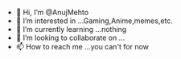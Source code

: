- 👋 Hi, I’m @AnujMehto
- 👀 I’m interested in ...Gaming,Anime,memes,etc.
- 🌱 I’m currently learning ...nothing
- 💞️ I’m looking to collaborate on ...
- 📫 How to reach me ...you can't for now

<!---
AnujMehto/AnujMehto is a ✨ special ✨ repository because its `README.md` (this file) appears on your GitHub profile.
You can click the Preview link to take a look at your changes.
--->
